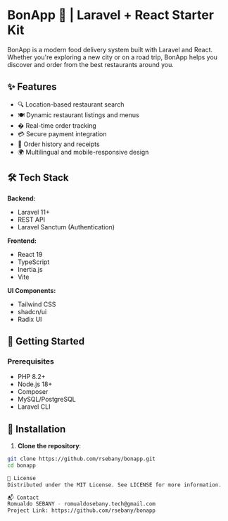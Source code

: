 # BonApp 🍔 | Laravel + React Starter Kit


BonApp is a modern food delivery system built with Laravel and React. Whether you're exploring a new city or on a road trip, BonApp helps you discover and order from the best restaurants around you.

## ✨ Features

- 🔍 Location-based restaurant search
- 🍽️ Dynamic restaurant listings and menus
- � Real-time order tracking
- 💳 Secure payment integration
- 🧾 Order history and receipts
- 🌍 Multilingual and mobile-responsive design

## 🛠️ Tech Stack

**Backend:**
- Laravel 11+
- REST API
- Laravel Sanctum (Authentication)

**Frontend:**
- React 19
- TypeScript
- Inertia.js
- Vite

**UI Components:**
- Tailwind CSS
- shadcn/ui
- Radix UI

## 🚀 Getting Started

### Prerequisites
- PHP 8.2+
- Node.js 18+
- Composer
- MySQL/PostgreSQL
- Laravel CLI

## 🚀 Installation

1. **Clone the repository**:
```bash
git clone https://github.com/rsebany/bonapp.git
cd bonapp

📜 License
Distributed under the MIT License. See LICENSE for more information.

📬 Contact
Romualdo SEBANY - romualdosebany.tech@gmail.com
Project Link: https://github.com/rsebany/bonapp
